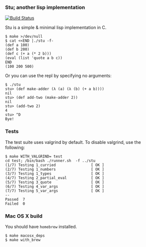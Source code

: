 ### Stu; another lisp implementation

[![Build Status](https://travis-ci.org/mikey-austin/stu.svg?branch=master)](https://travis-ci.org/mikey-austin/stu)

Stu is a simple & minimal lisp implementation in C.

    $ make >/dev/null
    $ cat <<END |./stu -f-
    (def a 100)
    (def b 200)
    (def c (+ a (* 2 b)))
    (eval (list 'quote a b c))
    END
    (100 200 500)

Or you can use the repl by specifying no arguments:

    $ ./stu
    stu> (def make-adder (λ (a) (λ (b) (+ a b))))
    nil
    stu> (def add-two (make-adder 2))
    nil
    stu> (add-two 2)
    4
    stu> ^D
    Bye!

### Tests

The test suite uses valgrind by default. To disable valgrind, use the following:

    $ make WITH_VALGRIND= test
    cd test; /bin/bash ./runner.sh  -f ../stu
    (1/7) Testing 1_curried                [ OK ]
    (2/7) Testing 1_numbers                [ OK ]
    (3/7) Testing 1_types                  [ OK ]
    (4/7) Testing 2_partial_eval           [ OK ]
    (5/7) Testing 3_quote                  [ OK ]
    (6/7) Testing 4_var_args               [ OK ]
    (7/7) Testing 5_var_args               [ OK ]
    --
    Passed  7
    Failed  0

### Mac OS X build

You should have `homebrew` installed.

    $ make macosx_deps
    $ make with_brew
